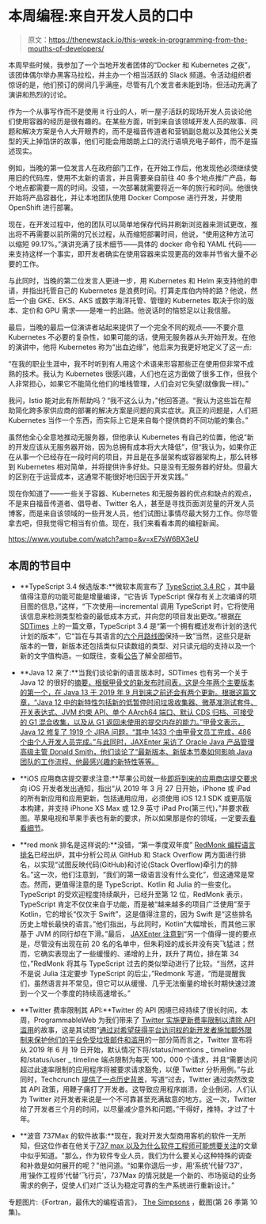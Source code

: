 # 本周编程:来自开发人员的口中

> 原文：<https://thenewstack.io/this-week-in-programming-from-the-mouths-of-developers/>

本周早些时候，我参加了一个当地开发者团体的“Docker 和 Kubernetes 之夜”，该团体偶尔举办黑客马拉松，并主办一个相当活跃的 Slack 频道。令活动组织者惊讶的是，他们预订的房间几乎满座，尽管有几个发言者未能到场，但活动充满了演讲和热烈的讨论。

作为一个从事写作而不是使用 it 行业的人，听一屋子活跃的现场开发人员谈论他们使用容器的经历是很有趣的。在某些方面，听到来自该领域开发人员的故事、问题和解决方案是令人大开眼界的，而不是福音传道者和营销副总裁以及其他公关类型的天上掉馅饼的故事，他们可能会用朗朗上口的流行语填充电子邮件，而不是描述现实。

例如，当晚的第一位发言人在政府部门工作，在开始工作后，他发现他必须继续使用旧的代码库，使用不太新的语言，并且需要亲自前往 40 多个地点推广产品，每个地点都需要一周的时间。没错，一次部署就需要将近一年的旅行和时间。他很快开始将产品容器化，并让本地团队使用 Docker Compose 进行开发，并使用 OpenShift 进行部署。

现在，在开发过程中，他的团队可以简单地保存代码并刷新浏览器来测试更改，推出将不再需要以前所需的冗长过程，从而缩短部署时间，他说，“使用这种方法可以缩短 99.17%。”演讲充满了技术细节——具体的 docker 命令和 YAML 代码——来支持这样一个事实，即开发者确实在使用容器来实现更高的效率并节省大量不必要的工作。

与此同时，当晚的第二位发言人更进一步，用 Kubernetes 和 Helm 来支持他的申请，并指出托管自己的 Kubernetes 是浪费时间。打算走库伯内特的路？他说，然后一个由 GKE、EKS、AKS 或数字海洋托管、管理的 Kubernetes 取决于你的版本、定价和 GPU 需求——是唯一的出路。他说话时的恼怒足以让我信服。

最后，当晚的最后一位演讲者站起来提供了一个完全不同的观点——不要介意 Kubernetes 不必要的复杂性，如果可能的话，使用无服务器从头开始开发。在他的演讲中，他将 Kubernetes 称为“出血边缘”，他后来为我更好地定义了这一点:

“在我的职业生涯中，我不时听到有人用这个术语来形容那些正在使用但非常不成熟的技术。我认为 Kubernetes 很感兴趣，人们也在这方面做了很多工作，但我个人非常担心，如果它不能简化他们的堆栈管理，人们会对它失望(就像我一样)。”

我问，Istio 能对此有所帮助吗？“我不这么认为，”他回答道。“我认为这些旨在帮助简化跨多家供应商的部署的解决方案是问题的真实症状。真正的问题是，人们把 Kubernetes 当作一个东西，而实际上它是来自每个提供商的不同功能的集合。”

虽然他全心全意地推动无服务器，但他承认 Kubernetes 有自己的位置，他说“新的开发应该从无服务器开始，因为总拥有成本将大大降低”，但“我认为，如果你正在从事一个已经存在一段时间的项目，并且是在多层架构或容器架构上，那么转移到 Kubernetes 相对简单，并将提供许多好处。只是没有无服务器的好处。但最大的区别在于运营成本，这通常不能很好地归因于开发实践。”

现在你知道了——一些关于容器、Kubernetes 和无服务器的优点和缺点的观点，不是来自福音传道者、倡导者、Twitter 名人，甚至是寻找页面浏览量的开发人员博客，而是来自该领域的一些开发人员，他们试图让事情尽最大努力工作。你尽管拿去吧，但我觉得它相当有价值。现在，我们来看看本周的编程新闻。

https://www.youtube.com/watch?amp=&v=xE7sW6BX3eU

## 本周的节目中

*   **TypeScript 3.4 候选版本:**微软本周宣布了 [TypeScript 3.4 RC](https://devblogs.microsoft.com/typescript/announcing-typescript-3-4-rc/) ，其中最值得注意的功能可能是增量编译，“它告诉 TypeScript 保存有关上次编译的项目图的信息，”这样，“下次使用—incremental 调用 TypeScript 时，它将使用该信息来检测类型检查的最低成本方式，并向您的项目发出更改。”根据[在 SDTimes](https://sdtimes.com/msft/typescript-3-4-rc-now-available-with-incremental-compilation/) 上的一篇文章，TypeScript 3.4 是“第一个拥有概述发布计划的迭代计划的版本”，它“旨在与其语言的[六个月路线图](https://sdtimes.com/msft/microsoft-reveals-plans-to-improve-typescript-in-2019/)保持一致”当然，这些只是新版本的一瞥，新版本还包括类似只读数组的类型、对只读元组的支持以及一个新的文字值构造。一如既往，查看[公告](https://devblogs.microsoft.com/typescript/announcing-typescript-3-4-rc/)了解全部细节。
*   **Java 12 来了:**当我们谈论新的语言版本时，SDTimes 也有另一个关于 Java 12 的很好的[摘要，根据甲骨文的新发布时间表，这是今年两个主要版本的第一个，在 Java 13 于 2019 年 9 月到来之前还会有两个更新。根据这篇文章，“Java 12 中的新特性包括新的低暂停时间垃圾收集器、微基准测试套件、开关表达式、JVM 约束 API、单个 AArch64 端口、默认 CDS 归档、可接受的 G1 混合收集，以及从 G1 返回未使用的提交内存的能力。”甲骨文表示，Java 12 修复了 1919 个 JIRA 问题，“其中 1433 个由甲骨文员工完成，486 个由个人开发人员完成。”与此同时，JAXEnter 采访了 Oracle Java 产品管理高级主管 Donald Smith，他们谈论了“最新版本、新版本节奏如何影响 Java 团队的工作流程、他最感兴趣的新特性等等。](https://sdtimes.com/java/java-12-is-now-available/)

*   **iOS 应用商店提交要求注意:**苹果公司就一些[即将到来的应用商店提交要求](https://developer.apple.com/news/?id=03202019a)向 iOS 开发者发出通知，指出“从 2019 年 3 月 27 日开始，iPhone 或 iPad 的所有新应用和应用更新，包括通用应用，必须使用 iOS 12.1 SDK 或更高版本构建，并支持 iPhone XS Max 或 12.9 英寸 iPad Pro(第三代)，”并要求截图。苹果电视和苹果手表也有新的要求，所以如果那是你的领域，一定要去[看看细节](https://developer.apple.com/ios/submit/)。
*   **red monk 排名是这样说的:**没错，“第一季度双年度” [RedMonk 编程语言排名](https://redmonk.com/sogrady/2019/03/20/language-rankings-1-19/?utm_source=rss&utm_medium=rss&utm_campaign=language-rankings-1-19)已经出炉，其中分析公司从 GitHub 和 Stack Overflow 两方面进行排名，以实现“试图反映代码(GitHub)和讨论(Stack Overflow)牵引力的排名。”这一次，他们注意到，“我们的第一级语言没有什么变化”，但这通常是常态。然而，更值得注意的是 TypeScript、Kotlin 和 Julia 的一些变化。TypeScript 的受欢迎程度持续飙升，已经升至第 12 位，RedMonk 表示，TypeScript 肯定不仅仅来自于功能，而是被“越来越多的项目广泛使用”至于 Kotlin，它的增长“仅次于 Swift”，这是值得注意的，因为 Swift 是“这些排名历史上增长最快的语言。”他们指出，与此同时，Kotlin“大幅增长，而其他三家基于 JVM 的同行却在下滑。”最后， [JAXEnter 注意到](https://jaxenter.com/redmonk-rankings-for-q1-2019-typescript-157131.html)“另一个值得一提的要点是，尽管没有出现在前 20 名的名单中，但朱莉娅的成长并没有突飞猛进；然而，它确实表现出了一些缓慢的、递增的上升，跃升了两位，排在第 34 位，”RedMonk 将其与 TypeScript 过去的类似举动进行了比较。“当然，这并不是说 Julia 注定要步 TypeScript 的后尘，”Redmonk 写道，“而是提醒我们，虽然语言并不常见，但它可以从缓慢、几乎无法衡量的增长时期快速过渡到一个又一个季度的持续高速增长。”

*   **Twitter 费率限制其 API:**Twitter 的 API 困境已经持续了很长时间，本周，ProgrammableWeb 为我们带来了 [Twitter 实施更新费率限制以清除 API 滥用](https://www.programmableweb.com/news/twitter-imposes-updated-rate-limits-to-flush-out-api-abuse/2019/03/20)的故事，这是其试图“[通过对希望获得平台访问权的新开发者施加额外限制来保护他们的平台免受垃圾邮件和滥用](https://www.programmableweb.com/news/twitter-unveils-new-developer-requirements/2018/07/24)的一部分简而言之，Twitter 宣布将从 2019 年 6 月 19 日开始，默认情况下将/status/mentions _ timeline 和/status/user _ timeline 端点限制为每天 100，000 个请求，并且“需要访问超过此速率限制的应用程序将被要求请求豁免，以便 Twitter 分析用例。”与此同时，Techcrunch [提供了一点历史背景](https://techcrunch.com/2019/03/19/twitter-developer-review/)，写道“过去，Twitter 通过突然改变其 API 政策，用鞭子痛打了开发者。这导致应用程序崩溃，企业倒闭，人们认为 Twitter 对开发者来说是一个不可靠甚至充满敌意的地方。这一次，Twitter 给了开发者三个月的时间，以尽量减少意外和问题。”干得好，推特。才过了十年。
*   **波音 737Max 的软件故事:**现在，我对开发大型商用客机的软件一无所知，但这位作者在他关于[737 max 以及为什么软件工程师可能想要关注](https://medium.com/@jpaulreed/the-737max-and-why-software-engineers-should-pay-attention-a041290994bd)的文章中似乎知道。"那么，作为软件专业人员，我们为什么要关心这种特殊的调查和补救是如何展开的呢？"他问道。“如果你退后一步，用‘系统’代替‘737’，用‘操作工程师’代替‘飞行员’，737Max 的情况就是一个新的、市场驱动的业务需求的例子，促使人们对广泛认为稳定可靠的生产系统进行重新设计。”

专题图片:《Fortran，最伟大的编程语言》， [The Simpsons](http://www.simpsonsworld.com/) ，截图(第 26 季第 10 集)。

<svg xmlns:xlink="http://www.w3.org/1999/xlink" viewBox="0 0 68 31" version="1.1"><title>Group</title> <desc>Created with Sketch.</desc></svg>